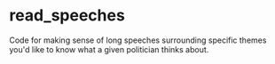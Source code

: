 # read_speeches
Code for making sense of long speeches surrounding specific themes you'd like to know what a given politician thinks about.

